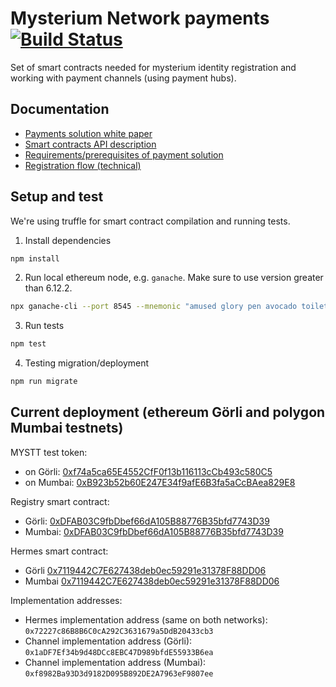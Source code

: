 # Mysterium Network payments [![Build Status](https://travis-ci.com/mysteriumnetwork/payments-smart-contracts.svg?token=t9FwiYsxwDxkJWnSMpfr&branch=master)](https://travis-ci.com/mysteriumnetwork/payments-smart-contracts)

Set of smart contracts needed for mysterium identity registration and working with payment channels (using payment hubs).

## Documentation

* [Payments solution white paper](docs/paper/accountant-pattern.pdf)
* [Smart contracts API description](docs/smart-contracts.md)
* [Requirements/prerequisites of payment solution](docs/prerequisites.md)
* [Registration flow (technical)](docs/registration-flow.md)

## Setup and test

We're using truffle for smart contract compilation and running tests.

1. Install dependencies

```bash
npm install
```

2. Run local ethereum node, e.g. `ganache`. Make sure to use version greater than 6.12.2.

```bash
npx ganache-cli --port 8545 --mnemonic "amused glory pen avocado toilet dragon entry kitchen cliff retreat canyon danger"
```

3. Run tests

```bash
npm test
```

4. Testing migration/deployment
```bash
npm run migrate
```

## Current deployment (ethereum Görli and polygon Mumbai testnets)

MYSTT test token:
- on Görli: [0xf74a5ca65E4552CfF0f13b116113cCb493c580C5](https://goerli.etherscan.io/address/0xf74a5ca65E4552CfF0f13b116113cCb493c580C5)
- on Mumbai: [0xB923b52b60E247E34f9afE6B3fa5aCcBAea829E8](https://explorer-mumbai.maticvigil.com/tokens/0xB923b52b60E247E34f9afE6B3fa5aCcBAea829E8/token-transfers)

Registry smart contract:
- Görli: [0xDFAB03C9fbDbef66dA105B88776B35bfd7743D39](https://goerli.etherscan.io/address/0xDFAB03C9fbDbef66dA105B88776B35bfd7743D39)
- Mumbai: [0xDFAB03C9fbDbef66dA105B88776B35bfd7743D39](https://explorer-mumbai.maticvigil.com/address/0xDFAB03C9fbDbef66dA105B88776B35bfd7743D39/transactions)

Hermes smart contract:
- Görli [0x7119442C7E627438deb0ec59291e31378F88DD06](https://goerli.etherscan.io/address/0x7119442C7E627438deb0ec59291e31378F88DD06)
- Mumbai [0x7119442C7E627438deb0ec59291e31378F88DD06](https://explorer-mumbai.maticvigil.com/address/0x7119442C7E627438deb0ec59291e31378F88DD06/transactions)

Implementation addresses:
- Hermes implementation address (same on both networks): `0x72227c86B8B6C0cA292C3631679a5DdB20433cb3`
- Channel implementation address (Görli): `0x1aDF7Ef34b9d48DCc8EBC47D989bfdE55933B6ea`
- Channel implementation address (Mumbai): `0xf8982Ba93D3d9182D095B892DE2A7963eF9807ee`
